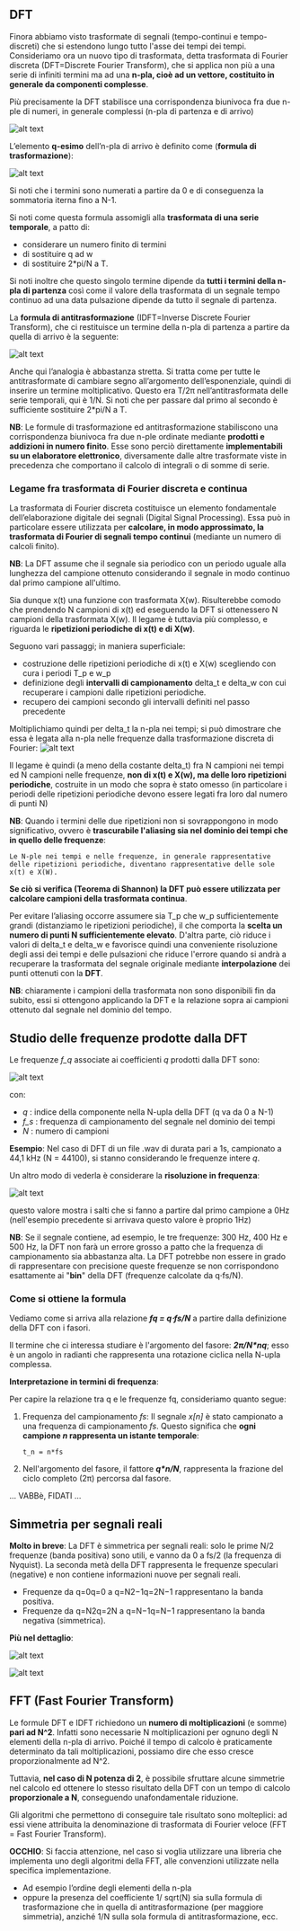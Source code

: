 ## DFT
Finora abbiamo visto trasformate di segnali (tempo-continui e tempo-discreti) che si estendono lungo tutto l'asse dei tempi dei tempi. Consideriamo ora un nuovo tipo di trasformata, detta trasformata di Fourier discreta (DFT=Discrete Fourier Transform), che si applica non più a una serie di infiniti termini ma ad una __n-pla, cioè ad un vettore, costituito in generale da componenti complesse__.

Più precisamente la DFT stabilisce una corrispondenza biunivoca fra due n-ple di numeri, in generale complessi (n-pla di partenza e di arrivo)

![alt text](immagini/corrispondenza_n-ple_in_DFT.png)

L’elemento __q-esimo__ dell’n-pla di arrivo è definito come (__formula di trasformazione__):

![alt text](immagini/trasformazione_DFT.png)

Si noti che i termini sono numerati a partire da 0 e di conseguenza la sommatoria iterna fino a N-1.

Si noti come questa formula assomigli alla __trasformata di una serie temporale__, a patto di:
- considerare un numero finito di termini
- di sostituire q ad w
- di sostituire 2*pi/N a T.

Si noti inoltre che questo singolo termine dipende da __tutti i termini della n-pla di partenza__ così come il valore della trasformata di un segnale tempo continuo ad una data pulsazione dipende da tutto il segnale di partenza.

La __formula di antitrasformazione__ (IDFT=Inverse Discrete Fourier Transform), che ci restituisce un termine della n-pla di partenza a partire da quella di arrivo è la seguente:

![alt text](immagini/antitrasformata_DFT.png)

Anche qui l’analogia è abbastanza stretta. Si tratta come per tutte le antitrasformate di cambiare segno all’argomento dell’esponenziale, quindi di inserire un termine moltiplicativo. Questo era T/2π nell’antitrasformata delle serie temporali, qui è 1/N. Si noti che per passare dal primo al secondo è sufficiente sostituire 2*pi/N a T.

__NB__: Le formule di trasformazione ed antitrasformazione stabiliscono una corrispondenza biunivoca fra due n-ple ordinate mediante __prodotti e addizioni in numero finito__. Esse sono perciò direttamente __implementabili su un elaboratore elettronico__, diversamente dalle altre trasformate viste in precedenza che comportano il calcolo di integrali o di somme di serie.

### Legame fra trasformata di Fourier discreta e continua
La trasformata di Fourier discreta costituisce un elemento fondamentale dell’elaborazione digitale dei segnali (Digital Signal Processing).  Essa può in particolare essere utilizzata per __calcolare, in modo approssimato, la trasformata di Fourier di segnali tempo continui__ (mediante un numero di calcoli finito).

__NB__: La DFT assume che il segnale sia periodico con un periodo uguale alla lunghezza del campione ottenuto considerando il segnale in modo continuo dal primo campione all'ultimo. 

Sia dunque x(t) una funzione con trasformata X(w). Risulterebbe comodo che prendendo N campioni di x(t) ed eseguendo la DFT si ottenessero N campioni della trasformata X(w). Il legame è tuttavia più complesso, e riguarda le __ripetizioni periodiche di x(t) e di X(w)__. 

Seguono vari passaggi; in maniera superficiale:
- costruzione delle ripetizioni periodiche di x(t) e X(w) scegliendo con cura i periodi T_p e w_p
- definizione degli __intervalli di campionamento__ delta_t e delta_w con cui recuperare i campioni dalle ripetizioni periodiche.
- recupero dei campioni secondo gli intervalli definiti nel passo precedente

Moltiplichiamo quindi per delta_t la n-pla nei tempi; si può dimostrare che essa è legata alla n-pla nelle frequenze dalla trasformazione discreta di Fourier:
![alt text](immagini/relazione_n-ple_DFT.png)

Il legame è quindi (a meno della costante delta_t) fra N campioni nei tempi ed N campioni nelle frequenze, __non di x(t) e X(w), ma delle loro ripetizioni periodiche__, costruite in un modo che sopra è stato omesso (in particolare i periodi delle ripetizioni periodiche devono essere legati fra loro dal numero di punti N)

__NB__: Quando i termini delle due ripetizioni non si sovrappongono in modo significativo, ovvero è __trascurabile l'aliasing sia nel dominio dei tempi che in quello delle frequenze__:

    Le N-ple nei tempi e nelle frequenze, in generale rappresentative delle ripetizioni periodiche, diventano rappresentative delle sole x(t) e X(W).

__Se ciò si verifica (Teorema di Shannon) la DFT può essere utilizzata per calcolare campioni della trasformata continua__.

Per evitare l’aliasing occorre assumere sia T_p che w_p sufficientemente grandi (distanziamo le ripetizioni periodiche), il che comporta la __scelta un numero di punti N sufficientemente elevato__. D'altra parte, ciò riduce i valori di delta_t e delta_w e favorisce quindi una conveniente risoluzione degli assi dei tempi e delle pulsazioni che riduce l'errore quando si andrà a recuperare la trasformata del segnale originale mediante __interpolazione__ dei punti ottenuti con la __DFT__.

__NB__: chiaramente i campioni della trasformata non sono disponibili fin da subito, essi si ottengono applicando la DFT e la relazione sopra ai campioni ottenuto dal segnale nel dominio del tempo.

## Studio delle frequenze prodotte dalla DFT
Le frequenze *f_q* associate ai coefficienti *q* prodotti dalla DFT sono:

![alt text](immagini/frequenze_DFT.png)

con:
- *q* : indice della componente nella N-upla della DFT (q va da 0 a N-1)
- *f_s* : frequenza di campionamento del segnale nel dominio dei tempi
- *N* : numero di campioni

**Esempio**: Nel caso di DFT di un file .wav di durata pari a 1s, campionato a 44,1 kHz (N = 44100), si stanno considerando le frequenze intere *q*.

Un altro modo di vederla è considerare la **risoluzione in frequenza**:

![alt text](immagini/risoluzione_in_frequenza.png)

questo valore mostra i salti che si fanno a partire dal primo campione a 0Hz (nell'esempio precedente si arrivava questo valore è proprio 1Hz) 

**NB**: Se il segnale contiene, ad esempio, le tre frequenze: 300 Hz, 400 Hz e 500 Hz, la DFT non farà un errore grosso a patto che la frequenza di campionamento sia abbastanza alta. La DFT potrebbe non essere in grado di rappresentare con precisione queste frequenze se non corrispondono esattamente ai "**bin**" della DFT (frequenze calcolate da q⋅fs/N​​).



### Come si ottiene la formula
Vediamo come si arriva alla relazione **_fq = q⋅fs/N_** a partire dalla definizione della DFT con i fasori. 

Il termine che ci interessa studiare è l'argomento del fasore: **_2π/N*nq_**; esso è un angolo in radianti che rappresenta una rotazione ciclica nella N-upla complessa.

**Interpretazione in termini di frequenza**:

Per capire la relazione tra q e le frequenze fq, consideriamo quanto segue:

1. Frequenza del campionamento *fs​*: Il segnale *x[n]* è stato campionato a una frequenza di campionamento *fs*. Questo significa che **ogni campione *n* rappresenta un istante temporale**:

    ```
    t_n = n*fs
    ```

2. Nell'argomento del fasore, il fattore **_q*n/N_**, rappresenta la frazione del ciclo completo (2π) percorsa dal fasore.

... VABBè, FIDATI ...


## Simmetria per segnali reali
**Molto in breve**:
La DFT è simmetrica per segnali reali: solo le prime N/2​ frequenze (banda positiva) sono utili, e vanno da 0 a fs/2​​ (la frequenza di Nyquist). La seconda metà della DFT rappresenta le frequenze speculari (negative) e non contiene informazioni nuove per segnali reali.
- Frequenze da q=0q=0 a q=N2−1q=2N​−1 rappresentano la banda positiva.
- Frequenze da q=N2q=2N​ a q=N−1q=N−1 rappresentano la banda negativa (simmetrica).

**Più nel dettaglio**:

![alt text](immagini/Simmetria_nella_DFT_per_segnali_reali.png)

![alt text](immagini/Interpretazione_e_sfruttamento_della_simmetria.png)

## FFT (Fast Fourier Transform)
Le formule DFT e IDFT richiedono un __numero di moltiplicazioni__ (e somme) __pari ad N^2__. Infatti sono necessarie N moltiplicazioni per ognuno degli N elementi della n-pla di arrivo. Poiché il tempo di calcolo è praticamente determinato da tali moltiplicazioni, possiamo dire che esso cresce proporzionalmente ad N^2.

Tuttavia, __nel caso di N potenza di 2__, è possibile sfruttare alcune simmetrie nel calcolo ed ottenere lo stesso risultato della DFT con un tempo di calcolo __proporzionale a N__, conseguendo unafondamentale riduzione. 

Gli algoritmi che permettono di conseguire tale risultato sono molteplici: ad essi viene attribuita la denominazione di trasformata di Fourier veloce (FFT = Fast Fourier Transform).

__OCCHIO__: Si faccia attenzione, nel caso si voglia utilizzare una libreria che implementa uno degli algoritmi della FFT, alle convenzioni utilizzate nella specifica implementazione.
- Ad esempio l’ordine degli elementi della n-pla
- oppure la presenza del coefficiente 1/ sqrt(N) sia sulla formula di trasformazione che in quella di antitrasformazione (per maggiore simmetria), anziché 1/N sulla sola formula di antitrasformazione, ecc.